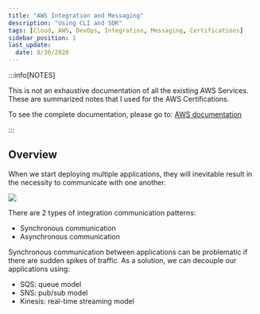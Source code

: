 ```yaml
---
title: "AWS Integration and Messaging"
description: "Using CLI and SDK"
tags: [Cloud, AWS, DevOps, Integration, Messaging, Certifications]
sidebar_position: 1
last_update:
  date: 8/30/2020
---
```



:::info[NOTES]

This is not an exhaustive documentation of all the existing AWS Services. These are summarized notes that I used for the AWS Certifications.

To see the complete documentation, please go to: [AWS documentation](https://docs.aws.amazon.com/)

:::

## Overview

When we start deploying multiple applications, they will inevitable result in the necessity to communicate with one another. 

<div class="img-center"> 

![](/img/docs/aws-integ-msging.png)

</div>

There are 2 types of integration communication patterns:

- Synchronous communication
- Asynchronous communication

Synchronous communication between applications can be problematic if there are sudden spikes of traffic. As a solution, we can decouple our applications using:

- SQS: queue model
- SNS: pub/sub model
- Kinesis: real-time streaming model

   
